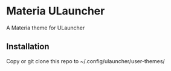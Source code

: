 # Materia ULauncher

A Materia theme for ULauncher

## Installation
Copy or git clone this repo to ~/.config/ulauncher/user-themes/
